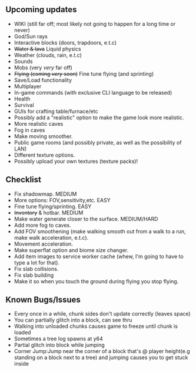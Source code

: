 ## Upcoming updates
- WIKI (still far off; most likely not going to happen for a long time or never)
- God/Sun rays
- Interactive blocks (doors, trapdoors, e.t.c)
- ~~Water & lava~~ Liquid physics
- Weather (clouds, rain, e.t.c)
- Sounds
- Mobs (very *very* far off)
- ~~Flying (coming *very* soon)~~ Fine tune flying (and sprinting)
- Save/Load functionality  
- Multiplayer  
- In-game commands (with exclusive CLI language to be released)
- Health
- Survival
- GUIs for crafting table/furnace/etc
- Possibly add a "realistic" option to make the game look more realistic.
- More realistic caves
- Fog in caves
- Make moving smoother.
- Public game rooms (and possibly private, as well as the possibility of LAN)
- Different texture options.
- Possibly upload your own textures (texture packs)!

## Checklist  
 - Fix shadowmap. MEDIUM   
 - More options: FOV,sensitivity,etc. EASY
 - Fine tune flying/sprinting. EASY
 - ~~Inventory~~ & hotbar. MEDIUM
 - Make water generate closer to the surface. MEDIUM/HARD
 - Add more fog to caves.
 - Add FOV smoothening (make walking smooth out from a walk to a run, make walk acceleration, e.t.c).
 - Movement acceleration.
 - Make superflat option and biome size changer.
 - Add item images to service worker cache (whew, I'm going to have to type a lot for that).
 - Fix slab collisions.
 - Fix slab building
 - Make it so when you touch the ground during flying you stop flying.

## Known Bugs/Issues  
 - Every once in a while, chunk sides don't update correctly (leaves space)  
 - You can partially glitch into a block, can see thru  
 - Walking into unloaded chunks causes game to freeze until chunk is loaded  
 - Sometimes a tree log spawns at y64  
 - Partial glitch into block while jumping
 - Corner Jump:Jump near the corner of a block that's @ player height(e.g standing on a block next to a tree) and jumping causes you to get stuck inside

